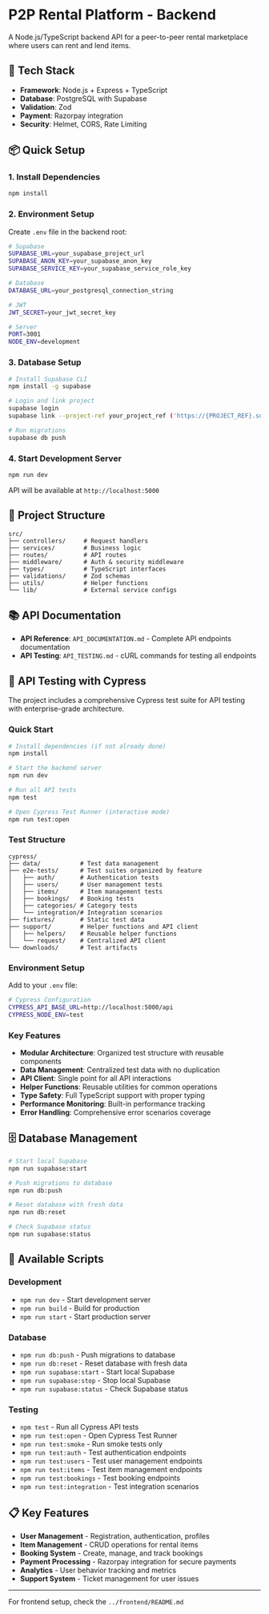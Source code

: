 # P2P Rental Platform - Backend

A Node.js/TypeScript backend API for a peer-to-peer rental marketplace where users can rent and lend items.

## 🚀 Tech Stack

- **Framework**: Node.js + Express + TypeScript
- **Database**: PostgreSQL with Supabase
- **Validation**: Zod
- **Payment**: Razorpay integration
- **Security**: Helmet, CORS, Rate Limiting

## 📦 Quick Setup

### 1. Install Dependencies
```bash
npm install
```

### 2. Environment Setup
Create `.env` file in the backend root:
```bash
# Supabase
SUPABASE_URL=your_supabase_project_url
SUPABASE_ANON_KEY=your_supabase_anon_key
SUPABASE_SERVICE_KEY=your_supabase_service_role_key

# Database
DATABASE_URL=your_postgresql_connection_string

# JWT
JWT_SECRET=your_jwt_secret_key

# Server
PORT=3001
NODE_ENV=development
```

### 3. Database Setup
```bash
# Install Supabase CLI
npm install -g supabase

# Login and link project
supabase login
supabase link --project-ref your_project_ref ('https://{PROJECT_REF}.supabase.co')

# Run migrations
supabase db push
```

### 4. Start Development Server
```bash
npm run dev
```

API will be available at `http://localhost:5000`

## 📁 Project Structure

```
src/
├── controllers/     # Request handlers
├── services/        # Business logic
├── routes/          # API routes
├── middleware/      # Auth & security middleware
├── types/           # TypeScript interfaces
├── validations/     # Zod schemas
├── utils/           # Helper functions
└── lib/             # External service configs
```

## 📚 API Documentation

- **API Reference**: `API_DOCUMENTATION.md` - Complete API endpoints documentation
- **API Testing**: `API_TESTING.md` - cURL commands for testing all endpoints

## 🧪 API Testing with Cypress

The project includes a comprehensive Cypress test suite for API testing with enterprise-grade architecture.

### Quick Start
```bash
# Install dependencies (if not already done)
npm install

# Start the backend server
npm run dev

# Run all API tests
npm test

# Open Cypress Test Runner (interactive mode)
npm run test:open
```

### Test Structure
```
cypress/
├── data/           # Test data management
├── e2e-tests/      # Test suites organized by feature
│   ├── auth/       # Authentication tests
│   ├── users/      # User management tests
│   ├── items/      # Item management tests
│   ├── bookings/   # Booking tests
│   ├── categories/ # Category tests
│   └── integration/# Integration scenarios
├── fixtures/       # Static test data
├── support/        # Helper functions and API client
│   ├── helpers/    # Reusable helper functions
│   └── request/    # Centralized API client
└── downloads/      # Test artifacts
```

### Environment Setup
Add to your `.env` file:
```bash
# Cypress Configuration
CYPRESS_API_BASE_URL=http://localhost:5000/api
CYPRESS_NODE_ENV=test
```

### Key Features
- **Modular Architecture**: Organized test structure with reusable components
- **Data Management**: Centralized test data with no duplication
- **API Client**: Single point for all API interactions
- **Helper Functions**: Reusable utilities for common operations
- **Type Safety**: Full TypeScript support with proper typing
- **Performance Monitoring**: Built-in performance tracking
- **Error Handling**: Comprehensive error scenarios coverage

## 🗄️ Database Management

```bash
# Start local Supabase
npm run supabase:start

# Push migrations to database
npm run db:push

# Reset database with fresh data
npm run db:reset

# Check Supabase status
npm run supabase:status
```

## 🔧 Available Scripts

### Development
- `npm run dev` - Start development server
- `npm run build` - Build for production
- `npm run start` - Start production server

### Database
- `npm run db:push` - Push migrations to database
- `npm run db:reset` - Reset database with fresh data
- `npm run supabase:start` - Start local Supabase
- `npm run supabase:stop` - Stop local Supabase
- `npm run supabase:status` - Check Supabase status

### Testing
- `npm test` - Run all Cypress API tests
- `npm run test:open` - Open Cypress Test Runner
- `npm run test:smoke` - Run smoke tests only
- `npm run test:auth` - Test authentication endpoints
- `npm run test:users` - Test user management endpoints
- `npm run test:items` - Test item management endpoints
- `npm run test:bookings` - Test booking endpoints
- `npm run test:integration` - Test integration scenarios

## 📋 Key Features
- **User Management** - Registration, authentication, profiles
- **Item Management** - CRUD operations for rental items
- **Booking System** - Create, manage, and track bookings
- **Payment Processing** - Razorpay integration for secure payments
- **Analytics** - User behavior tracking and metrics
- **Support System** - Ticket management for user issues

---

For frontend setup, check the `../frontend/README.md`